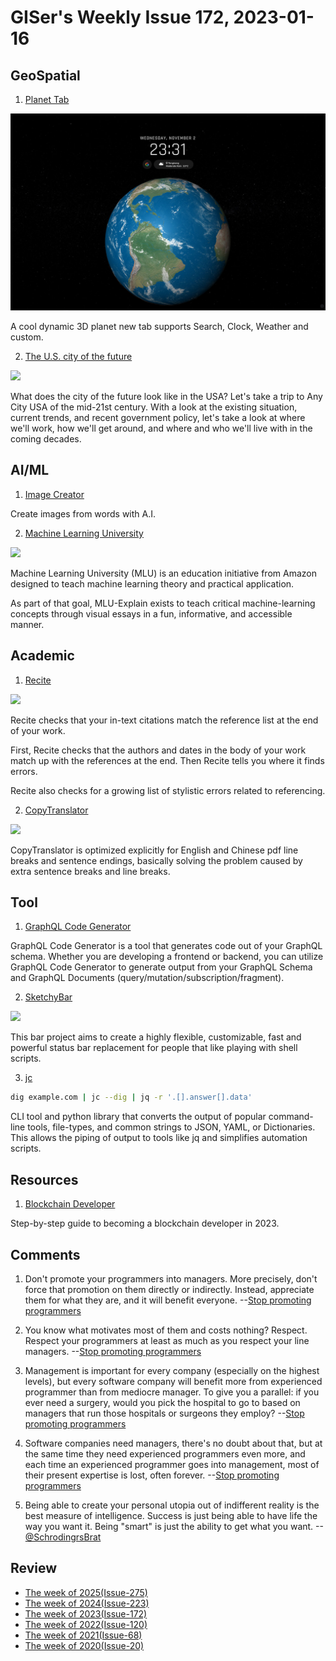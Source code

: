 # GISer's Weekly Issue 172, 2023-01-16

## GeoSpatial

1. [Planet Tab](https://github.com/Haojen/planet-tab)

![](https://github.com/Haojen/planet-tab/raw/main/src/assets/macOS-earth.jpg)

A cool dynamic 3D planet new tab supports Search, Clock, Weather and custom.

2. [The U.S. city of the future](https://noahpinion.substack.com/p/the-us-city-of-the-future)

![](https://substackcdn.com/image/fetch/w_1456,c_limit,f_webp,q_auto:good,fl_progressive:steep/https%3A%2F%2Fbucketeer-e05bbc84-baa3-437e-9518-adb32be77984.s3.amazonaws.com%2Fpublic%2Fimages%2F8d9760cb-6347-47e2-bc3d-cd3e74583722_1600x953.png)

What does the city of the future look like in the USA? Let's take a trip to Any City USA of the mid-21st century. With a look at the existing situation, current trends, and recent government policy, let's take a look at where we'll work, how we'll get around, and where and who we'll live with in the coming decades.

## AI/ML

1. [Image Creator](https://cn.bing.com/create)

Create images from words with A.I.

2. [Machine Learning University](https://mlu-explain.github.io/)

![](https://camo.githubusercontent.com/414c3a8e966b7498b5facf3e54bada00b83c9c8434900cacaaa189a6322bbcba/68747470733a2f2f63646e2e6265656b6b612e636f6d2f626c6f67696d672f61737365742f3230323230352f6267323032323035323530312e77656270)

Machine Learning University (MLU) is an education initiative from Amazon designed to teach machine learning theory and practical application.

As part of that goal, MLU-Explain exists to teach critical machine-learning concepts through visual essays in a fun, informative, and accessible manner.

## Academic

1. [Recite](https://reciteworks.com/)

![](https://picx.zhimg.com/80/v2-076a23d7b7e202a84bda57b604eae0f4_720w.webp?source=1940ef5c)

Recite checks that your in-text citations match the reference list at the end of your work.

First, Recite checks that the authors and dates in the body of your work match up with the references at the end. Then Recite tells you where it finds errors.

Recite also checks for a growing list of stylistic errors related to referencing.

2. [CopyTranslator](https://github.com/CopyTranslator/CopyTranslator)

![](https://camo.githubusercontent.com/ff2573dcc00dcf1e6bad1a4d268f2efb3e5efd8f773a4b67276ea369cd06af6a/68747470733a2f2f73312e617831782e636f6d2f323031382f30392f31332f6945694952782e706e67)

CopyTranslator is optimized explicitly for English and Chinese pdf line breaks and sentence endings, basically solving the problem caused by extra sentence breaks and line breaks.

## Tool

1. [GraphQL Code Generator ](https://github.com/dotansimha/graphql-code-generator)

GraphQL Code Generator is a tool that generates code out of your GraphQL schema. Whether you are developing a frontend or backend, you can utilize GraphQL Code Generator to generate output from your GraphQL Schema and GraphQL Documents (query/mutation/subscription/fragment).

2. [SketchyBar](https://github.com/FelixKratz/SketchyBar)

![](https://github.com/FelixKratz/SketchyBar/raw/master/images/example.png)

This bar project aims to create a highly flexible, customizable, fast and powerful status bar replacement for people that like playing with shell scripts.

3. [jc](https://kellyjonbrazil.github.io/jc/)

```zsh
dig example.com | jc --dig | jq -r '.[].answer[].data'
```

CLI tool and python library that converts the output of popular command-line tools, file-types, and common strings to JSON, YAML, or Dictionaries. This allows the piping of output to tools like jq and simplifies automation scripts.

## Resources

1. [Blockchain Developer](https://roadmap.sh/blockchain/)

Step-by-step guide to becoming a blockchain developer in 2023.

## Comments

1. Don't promote your programmers into managers. More precisely, don't force that promotion on them directly or indirectly. Instead, appreciate them for what they are, and it will benefit everyone.
   --[Stop promoting programmers](https://blog.steatoda.com/stop-promoting-programmers)

2. You know what motivates most of them and costs nothing? Respect. Respect your programmers at least as much as you respect your line managers.
   --[Stop promoting programmers](https://blog.steatoda.com/stop-promoting-programmers)

3. Management is important for every company (especially on the highest levels), but every software company will benefit more from experienced programmer than from mediocre manager. To give you a parallel: if you ever need a surgery, would you pick the hospital to go to based on managers that run those hospitals or surgeons they employ?
   --[Stop promoting programmers](https://blog.steatoda.com/stop-promoting-programmers)

4. Software companies need managers, there's no doubt about that, but at the same time they need experienced programmers even more, and each time an experienced programmer goes into management, most of their present expertise is lost, often forever.
   --[Stop promoting programmers](https://blog.steatoda.com/stop-promoting-programmers)

5. Being able to create your personal utopia out of indifferent reality is the best measure of intelligence. Success is just being able to have life the way you want it. Being "smart" is just the ability to get what you want.
   --[@SchrodingrsBrat](https://twitter.com/SchrodingrsBrat/status/1610723587497021440)

## Review

- [The week of 2025(Issue-275)](../2025/issue-275.md)
- [The week of 2024(Issue-223)](../2024/issue-223.md)
- [The week of 2023(Issue-172)](../2023/issue-172.md)
- [The week of 2022(Issue-120)](../2022/issue-120.md)
- [The week of 2021(Issue-68)](../2021/issue-68.md)
- [The week of 2020(Issue-20)](../2020/issue-20.md)
